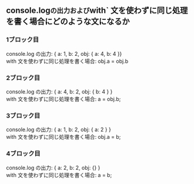 ## console.log`の出力および`with` 文を使わずに同じ処理を書く場合にどのような文になるか

### 1ブロック目

console.log の出力: { a: 1, b: 2, obj: { a: 4, b: 4 }}  
with 文を使わずに同じ処理を書く場合: obj.a = obj.b

### 2ブロック目

console.log の出力: { a: 4, b: 2, obj: { b: 4 } }  
with 文を使わずに同じ処理を書く場合: a = obj.b;

### 3ブロック目

console.log の出力: { a: 1, b: 2, obj: { a: 2 } }  
with 文を使わずに同じ処理を書く場合: obj.a = b;

### 4ブロック目

console.log の出力: { a: 2, b: 2, obj: {} }  
with 文を使わずに同じ処理を書く場合: a = b;
